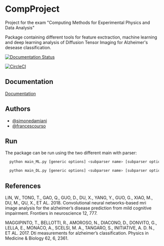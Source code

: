 # CompProject

Project for the exam "Computing Methods for Experimental Physics and Data Analysis"

Package containing different tools for feature exctraction, machine learning and deep learning analysis of Diffusion Tensor Imaging for Alzheimer's desease classification.

[![Documentation Status](https://readthedocs.org/projects/compproject/badge/?version=latest)](https://compproject.readthedocs.io/en/latest/?badge=latest)

[![CircleCI](https://dl.circleci.com/status-badge/img/gh/francescouni0/CompProject/tree/main.svg?style=svg)](https://dl.circleci.com/status-badge/redirect/gh/francescouni0/CompProject/tree/main)


## Documentation

[Documentation](https://compproject.readthedocs.io/en/latest/index.html)


## Authors

- [@simonedamiani](https://github.com/simonedamiani)
- [@francescourso](https://github.com/francescouni0)




## Run

The package can be run using the two different main with parser:

```bash
  python main_ML.py [generic options] <subparser name> [subparser options]
```


```bash
  python main_DL.py [generic options] <subparser name> [subparser options]
```

## References

LIN, W., TONG, T., GAO, Q., GUO, D., DU, X., YANG, Y., GUO, G., XIAO, M., DU, M., QU, X.,
ET AL. 2018. Convolutional neural networks-based mri image analysis for the alzheimer’s disease
prediction from mild cognitive impairment. Frontiers in neuroscience 12, 777.


MAGGIPINTO, T., BELLOTTI, R., AMOROSO, N., DIACONO, D., DONVITO, G., LELLA, E., MONACO,
A., SCELSI, M. A., TANGARO, S., INITIATIVE, A. D. N., ET AL. 2017. Dti measurements for
alzheimer’s classification. Physics in Medicine & Biology 62, 6, 2361.

